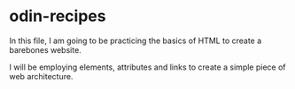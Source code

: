 # odin-recipes

In this file, I am going to be practicing the basics of HTML to create a barebones website. 

I will be employing elements, attributes and links to create a simple piece of web architecture.
